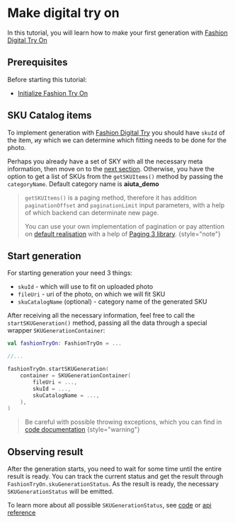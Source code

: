 # Make digital try on

In this tutorial, you will learn how to make your first generation with [Fashion Digital Try On](https://developer.aiuta.com/products/digital-try-on) 


## Prerequisites

Before starting this tutorial:
- [Initialize Fashion Try On](Getting-started-with-Fashion-Try-On.md)


## SKU Catalog items

To implement generation with [Fashion Digital Try](https://developer.aiuta.com/products/digital-try-on) you
should have `skuId` of the item, иy which we can determine which fitting needs to be done for the photo.

Perhaps you already have a set of SKY with all the necessary meta information, then
move on to the [next section](Make-digital-try-on.md#start-generation). Otherwise, you have the option to get a list of SKUs 
from the `getSKUItems()` method by passing the `categoryName`. Default category name is **aiuta_demo**

> `getSKUItems()` is a paging method, therefore it has addition `paginationOffset` and
> `paginationLimit` input parameters, with a help of which backend can determinate new page.
> 
> You can use your own implementation of pagination or pay attention on [default realisation](Paging.md)
> with a help of [Paging 3 library](https://developer.android.com/topic/libraries/architecture/paging/v3-overview).
{style="note"}


## Start generation

For starting generation your need 3 things:
- `skuId` - which will use to fit on uploaded photo
- `fileUri` - uri of the photo, on which we will fit SKU
- `skuCatalogName` (optional) - category name of the generated SKU

After receiving all the necessary information, feel free to call the `startSKUGeneration()` method,
passing all the data through a special wrapper `SKUGenerationContainer`:
```kotlin
val fashionTryOn: FashionTryOn = ...

//...

fashionTryOn.startSKUGeneration(
    container = SKUGenerationContainer(
        fileUri = ...,
        skuId = ...,
        skuCatalogName = ...,
    ),
)
```

> Be careful with possible throwing exceptions, which you can find 
> in [code documentation](https://github.com/aiuta-com/android-sdk/blob/4df9d1fa9b8800b81938196f39661c202c399aa3/fashion-tryon-core/src/main/kotlin/com/aiuta/fashionsdk/tryon/core/FashionTryOn.kt#L62) 
{style="warning"}


## Observing result

After the generation starts, you need to wait for some time until the entire result is ready.
You can track the current status and get the result through `FashionTryOn.skuGenerationStatus`.
As the result is ready, the necessary `SKUGenerationStatus` will be emitted.

To learn more about all possible `SKUGenerationStatus`, see [code](https://github.com/aiuta-com/android-sdk/blob/main/fashion-tryon-core/src/main/kotlin/com/aiuta/fashionsdk/tryon/core/domain/models/SKUGenerationStatus.kt)
or [api reference](https://aiuta-com.github.io/android-sdk-docs-api/fashion-tryon-core/com.aiuta.fashionsdk.tryon.core.domain.models/-s-k-u-generation-status/index.html)
